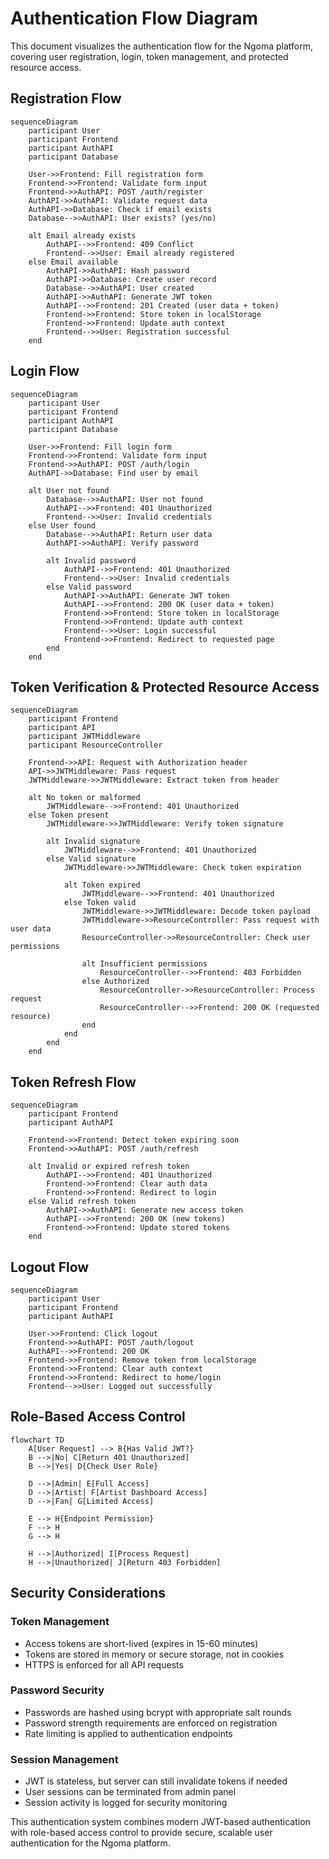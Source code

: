 # Authentication Flow Diagram

This document visualizes the authentication flow for the Ngoma platform, covering user registration, login, token management, and protected resource access.

## Registration Flow

```mermaid
sequenceDiagram
    participant User
    participant Frontend
    participant AuthAPI
    participant Database

    User->>Frontend: Fill registration form
    Frontend->>Frontend: Validate form input
    Frontend->>AuthAPI: POST /auth/register
    AuthAPI->>AuthAPI: Validate request data
    AuthAPI->>Database: Check if email exists
    Database-->>AuthAPI: User exists? (yes/no)

    alt Email already exists
        AuthAPI-->>Frontend: 409 Conflict
        Frontend-->>User: Email already registered
    else Email available
        AuthAPI->>AuthAPI: Hash password
        AuthAPI->>Database: Create user record
        Database-->>AuthAPI: User created
        AuthAPI->>AuthAPI: Generate JWT token
        AuthAPI-->>Frontend: 201 Created (user data + token)
        Frontend->>Frontend: Store token in localStorage
        Frontend->>Frontend: Update auth context
        Frontend-->>User: Registration successful
    end
```

## Login Flow

```mermaid
sequenceDiagram
    participant User
    participant Frontend
    participant AuthAPI
    participant Database

    User->>Frontend: Fill login form
    Frontend->>Frontend: Validate form input
    Frontend->>AuthAPI: POST /auth/login
    AuthAPI->>Database: Find user by email

    alt User not found
        Database-->>AuthAPI: User not found
        AuthAPI-->>Frontend: 401 Unauthorized
        Frontend-->>User: Invalid credentials
    else User found
        Database-->>AuthAPI: Return user data
        AuthAPI->>AuthAPI: Verify password

        alt Invalid password
            AuthAPI-->>Frontend: 401 Unauthorized
            Frontend-->>User: Invalid credentials
        else Valid password
            AuthAPI->>AuthAPI: Generate JWT token
            AuthAPI-->>Frontend: 200 OK (user data + token)
            Frontend->>Frontend: Store token in localStorage
            Frontend->>Frontend: Update auth context
            Frontend-->>User: Login successful
            Frontend->>Frontend: Redirect to requested page
        end
    end
```

## Token Verification & Protected Resource Access

```mermaid
sequenceDiagram
    participant Frontend
    participant API
    participant JWTMiddleware
    participant ResourceController

    Frontend->>API: Request with Authorization header
    API->>JWTMiddleware: Pass request
    JWTMiddleware->>JWTMiddleware: Extract token from header

    alt No token or malformed
        JWTMiddleware-->>Frontend: 401 Unauthorized
    else Token present
        JWTMiddleware->>JWTMiddleware: Verify token signature

        alt Invalid signature
            JWTMiddleware-->>Frontend: 401 Unauthorized
        else Valid signature
            JWTMiddleware->>JWTMiddleware: Check token expiration

            alt Token expired
                JWTMiddleware-->>Frontend: 401 Unauthorized
            else Token valid
                JWTMiddleware->>JWTMiddleware: Decode token payload
                JWTMiddleware->>ResourceController: Pass request with user data
                ResourceController->>ResourceController: Check user permissions

                alt Insufficient permissions
                    ResourceController-->>Frontend: 403 Forbidden
                else Authorized
                    ResourceController->>ResourceController: Process request
                    ResourceController-->>Frontend: 200 OK (requested resource)
                end
            end
        end
    end
```

## Token Refresh Flow

```mermaid
sequenceDiagram
    participant Frontend
    participant AuthAPI

    Frontend->>Frontend: Detect token expiring soon
    Frontend->>AuthAPI: POST /auth/refresh

    alt Invalid or expired refresh token
        AuthAPI-->>Frontend: 401 Unauthorized
        Frontend->>Frontend: Clear auth data
        Frontend->>Frontend: Redirect to login
    else Valid refresh token
        AuthAPI->>AuthAPI: Generate new access token
        AuthAPI-->>Frontend: 200 OK (new tokens)
        Frontend->>Frontend: Update stored tokens
    end
```

## Logout Flow

```mermaid
sequenceDiagram
    participant User
    participant Frontend
    participant AuthAPI

    User->>Frontend: Click logout
    Frontend->>AuthAPI: POST /auth/logout
    AuthAPI-->>Frontend: 200 OK
    Frontend->>Frontend: Remove token from localStorage
    Frontend->>Frontend: Clear auth context
    Frontend->>Frontend: Redirect to home/login
    Frontend-->>User: Logged out successfully
```

## Role-Based Access Control

```mermaid
flowchart TD
    A[User Request] --> B{Has Valid JWT?}
    B -->|No| C[Return 401 Unauthorized]
    B -->|Yes| D{Check User Role}

    D -->|Admin| E[Full Access]
    D -->|Artist| F[Artist Dashboard Access]
    D -->|Fan| G[Limited Access]

    E --> H{Endpoint Permission}
    F --> H
    G --> H

    H -->|Authorized| I[Process Request]
    H -->|Unauthorized| J[Return 403 Forbidden]
```

## Security Considerations

### Token Management

- Access tokens are short-lived (expires in 15-60 minutes)
- Tokens are stored in memory or secure storage, not in cookies
- HTTPS is enforced for all API requests

### Password Security

- Passwords are hashed using bcrypt with appropriate salt rounds
- Password strength requirements are enforced on registration
- Rate limiting is applied to authentication endpoints

### Session Management

- JWT is stateless, but server can still invalidate tokens if needed
- User sessions can be terminated from admin panel
- Session activity is logged for security monitoring

This authentication system combines modern JWT-based authentication with role-based access control to provide secure, scalable user authentication for the Ngoma platform.
